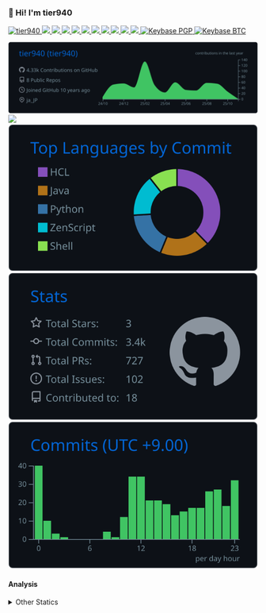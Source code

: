### 👋 Hi! I'm tier940

<p align="left"> 
  <a href="https://github.com/tier940/tier940/">
    <img src="https://komarev.com/ghpvc/?username=tier940" alt="tier940" />
  </a>
  <a href="http://twitter.com/tier940">
    <img height="20" src="https://img.shields.io/twitter/follow/tier940?label=Twitter&logo=twitter&style=flat" />
  </a>
  <a href="https://github.com/tier940">
    <img height="20" src="https://img.shields.io/github/followers/tier940?label=follow&logo=github&style=flat" />
  </a>
  <a href="https://www.reddit.com/user/tier940">
    <img height="20" src="https://img.shields.io/reddit/user-karma/combined/tier940?label=Reddit&logo=reddit&style=flat" />
  </a>
  <a href="https://stackoverflow.com/users/17317833/tier940">
    <img height="20" src="https://img.shields.io/stackexchange/stackoverflow/r/17317833?label=StackOverflow&logo=stack-overflow&style=flat" />
  </a>
  <a href="https://zenn.dev/tier940">
    <img height="20" src="https://zenn.badge.nikaera.com/s/tier940/likes" />
  </a>
  <a href="https://zenn.dev/tier940">
    <img height="20" src="https://zenn.badge.nikaera.com/s/tier940/followers" />
  </a>
  <a href="https://zenn.dev/tier940">
    <img height="20" src="https://zenn.badge.nikaera.com/s/tier940/articles" />
  </a>
  <a href="http://qiita.com/tier940">
    <img height="20" src="https://qiita-badge.apiapi.app/s/tier940/posts.svg" />
  </a>
  <a href="http://qiita.com/tier940">
    <img height="20" src="https://qiita-badge.apiapi.app/s/tier940/contributions.svg" />
  </a>
  <a href="https://github.com/tier940/tier940/">
    <img height="20" src="https://github.com/tier940/tier940/actions/workflows/main.yml/badge.svg" />
  </a>
  <a href="https://keybase.io/tier940">
    <img alt="Keybase PGP" src="https://img.shields.io/keybase/pgp/tier940">
  </a>
  <a href="https://keybase.io/tier940">
    <img alt="Keybase BTC" src="https://img.shields.io/keybase/btc/tier940">
  </a>
</p>

[![](https://raw.githubusercontent.com/tier940/tier940/main/profile-summary-card-output/github_dark/0-profile-details.svg)](https://github.com/vn7n24fzkq/github-profile-summary-cards)
[![](https://raw.githubusercontent.com/tier940/tier940/main/profile-summary-card-output/github_dark/1-repos-per-language.svg)](https://github.com/vn7n24fzkq/github-profile-summary-cards) [![](https://raw.githubusercontent.com/tier940/tier940/main/profile-summary-card-output/github_dark/2-most-commit-language.svg)](https://github.com/vn7n24fzkq/github-profile-summary-cards)
[![](https://raw.githubusercontent.com/tier940/tier940/main/profile-summary-card-output/github_dark/3-stats.svg)](https://github.com/vn7n24fzkq/github-profile-summary-cards) [![](https://raw.githubusercontent.com/tier940/tier940/main/profile-summary-card-output/github_dark/4-productive-time.svg)](https://github.com/vn7n24fzkq/github-profile-summary-cards)


#### Analysis
<!-- <img height="150" src="https://github.com/tier940/tier940/blob/master/images/stat.svg" alt="Alternative Text"/> -->

<details>
  <summary>Other Statics</summary>
  <!--START_SECTION:waka-->
![Code Time](http://img.shields.io/badge/Code%20Time-3%2C298%20hrs%205%20mins-blue)

**🐱 My GitHub Data** 

> 📦 24.0 kB Used in GitHub's Storage 
 > 
> 💼 Opted to Hire
 > 
> 📜 12 Public Repositories 
 > 
> 🔑 2 Private Repositories 
 > 
**I'm an Early 🐤** 

```text
🌞 Morning                1662 commits        ████░░░░░░░░░░░░░░░░░░░░░   16.11 % 
🌆 Daytime                3750 commits        █████████░░░░░░░░░░░░░░░░   36.35 % 
🌃 Evening                3789 commits        █████████░░░░░░░░░░░░░░░░   36.73 % 
🌙 Night                  1115 commits        ███░░░░░░░░░░░░░░░░░░░░░░   10.81 % 
```
📅 **I'm Most Productive on Saturday** 

```text
Monday                   1008 commits        ██░░░░░░░░░░░░░░░░░░░░░░░   09.77 % 
Tuesday                  1773 commits        ████░░░░░░░░░░░░░░░░░░░░░   17.19 % 
Wednesday                1222 commits        ███░░░░░░░░░░░░░░░░░░░░░░   11.85 % 
Thursday                 1123 commits        ███░░░░░░░░░░░░░░░░░░░░░░   10.89 % 
Friday                   1336 commits        ███░░░░░░░░░░░░░░░░░░░░░░   12.95 % 
Saturday                 1997 commits        █████░░░░░░░░░░░░░░░░░░░░   19.36 % 
Sunday                   1857 commits        ████░░░░░░░░░░░░░░░░░░░░░   18.00 % 
```


📊 **This Week I Spent My Time On** 

```text
🕑︎ Time Zone: Asia/Tokyo

💬 Programming Languages: 
Other                    37 hrs 11 mins      ██████████████████░░░░░░░   72.56 % 
Java                     7 hrs 1 min         ███░░░░░░░░░░░░░░░░░░░░░░   13.70 % 
Markdown                 1 hr 34 mins        █░░░░░░░░░░░░░░░░░░░░░░░░   03.06 % 
JSON                     1 hr 33 mins        █░░░░░░░░░░░░░░░░░░░░░░░░   03.03 % 
Groovy                   47 mins             ░░░░░░░░░░░░░░░░░░░░░░░░░   01.55 % 

🔥 Editors: 
Edge                     34 hrs 3 mins       █████████████████░░░░░░░░   66.47 % 
Intellijidea             9 hrs 4 mins        ████░░░░░░░░░░░░░░░░░░░░░   17.71 % 
VS Code                  8 hrs 6 mins        ████░░░░░░░░░░░░░░░░░░░░░   15.82 % 

💻 Operating System: 
Windows                  50 hrs 20 mins      █████████████████████████   98.24 % 
Linux                    54 mins             ░░░░░░░░░░░░░░░░░░░░░░░░░   01.76 % 
```

**I Mostly Code in Java** 

```text
Java                     14 repos            ████████████░░░░░░░░░░░░░   46.67 % 
ZenScript                3 repos             ██░░░░░░░░░░░░░░░░░░░░░░░   10.00 % 
Groovy                   1 repo              █░░░░░░░░░░░░░░░░░░░░░░░░   03.33 % 
HTML                     1 repo              █░░░░░░░░░░░░░░░░░░░░░░░░   03.33 % 
Dockerfile               1 repo              █░░░░░░░░░░░░░░░░░░░░░░░░   03.33 % 
```



**Timeline**

![Lines of Code chart](https://raw.githubusercontent.com/tier940/tier940/main/assets/bar_graph.png)


 Last Updated on 19/02/2024 00:12:00 UTC
<!--END_SECTION:waka-->
</details>
